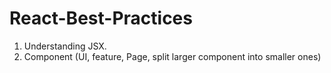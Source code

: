 ﻿# React-Best-Practices

01. Understanding JSX.
02. Component (UI, feature, Page, split larger component into smaller ones)
    

